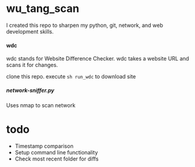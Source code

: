# wu_tang_scan
I created this repo to sharpen my python, git, network,
and web development skills.

#### wdc
wdc stands for Website Difference Checker. wdc takes a website URL and scans it for changes.

clone this repo. execute ```sh run_wdc``` to download site

##### network-sniffer.py
Uses nmap to scan network

# todo
- Timestamp comparison
- Setup command line functionality
- Check most recent folder for diffs
